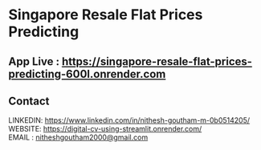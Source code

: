 # Singapore Resale Flat Prices Predicting

## App Live : https://singapore-resale-flat-prices-predicting-600l.onrender.com






## Contact

LINKEDIN: https://www.linkedin.com/in/nithesh-goutham-m-0b0514205/        
WEBSITE: https://digital-cv-using-streamlit.onrender.com/      
EMAIL : nitheshgoutham2000@gmail.com

